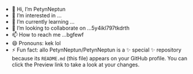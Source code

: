 - 👋 Hi, I’m PetynNeptun
- 👀 I’m interested in ...
- 🌱 I’m currently learning ...
- 💞️ I’m looking to collaborate on ...5y4ikl797tkdrth
- 📫 How to reach me ...bgfewf
- 😄 Pronouns: kek lol 
- ⚡ Fun fact: allo
PetynNeptun/PetynNeptun is a ✨ special ✨ repository because its `README.md` (this file) appears on your GitHub profile.
You can click the Preview link to take a look at your changes.
